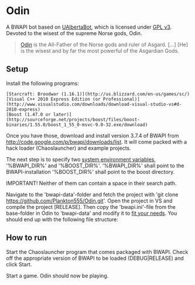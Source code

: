 Odin
====

A BWAPI bot based on [UAlbertaBot](http://code.google.com/p/ualbertabot/), which is licensed under [GPL v3](http://www.gnu.org/licenses/gpl.html). 
Devoted to the wisest of the supreme Norse gods, Odin.

> [Odin](http://www.comicvine.com/odin/4005-3507/) is the All-Father of the Norse gods and ruler of Asgard. [...] [He] is the wisest and by far the most powerful of the Asgardian Gods.


Setup
----

Install the following programs:

    [Starcraft: Broodwar (1.16.1)](http://us.blizzard.com/en-us/games/sc/)
    [Visual C++ 2010 Express Edition (or Professional)](http://www.visualstudio.com/downloads/download-visual-studio-vs#d-2010-express)
    [Boost (1.47.0 or later)](http://sourceforge.net/projects/boost/files/boost-binaries/1.55.0/boost_1_55_0-msvc-9.0-32.exe/download)

Once you have those, download and install version 3.7.4 of BWAPI from http://code.google.com/p/bwapi/downloads/list. It will come packed with a hack loader (Chaoslauncher) and example projects.

The next step is to specify two [system environment variables](http://code.google.com/p/ualbertabot/wiki/Instructions#Prerequisites), '%BWAPI_DIR%' and '%BOOST_DIR%'.
'%BWAPI_DIR%' shall point to the BWAPI-installation 
'%BOOST_DIR%' shall point to the boost directory.

IMPORTANT! Neither of them can contain a space in their search path.

Navigate to the 'bwapi-data'-folder and fetch the project with 'git clone https://github.com/Plankton555/Odin.git'.
Open the project in VS and compile the project [RELEASE]. Then copy the 'bwapi.ini'-file from the base-folder in Odin to 'bwapi-data' and modify it to [fit your needs](http://code.google.com/p/bwapi/wiki/MenuAutomation).
You should end up with the following file structure:


How to run
----

Start the Chaoslauncher program that comes packaged with BWAPI. Check off the appropriate version of BWAPI to be loaded (DEBUG|RELEASE) and click Start.

Start a game. Odin should now be playing.
